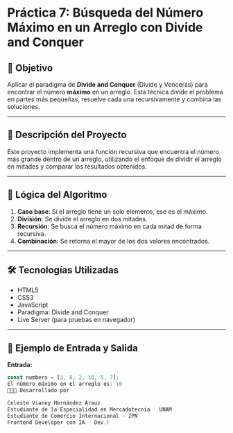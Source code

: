 # Práctica 7: Búsqueda del Número Máximo en un Arreglo con Divide and Conquer

## 🚀 Objetivo

Aplicar el paradigma de **Divide and Conquer** (Divide y Vencerás) para encontrar el número **máximo** en un arreglo. Esta técnica divide el problema en partes más pequeñas, resuelve cada una recursivamente y combina las soluciones.

---

## 📌 Descripción del Proyecto

Este proyecto implementa una función recursiva que encuentra el número más grande dentro de un arreglo, utilizando el enfoque de dividir el arreglo en mitades y comparar los resultados obtenidos.

---

## 🧠 Lógica del Algoritmo

1. **Caso base**: Si el arreglo tiene un solo elemento, ese es el máximo.
2. **División**: Se divide el arreglo en dos mitades.
3. **Recursión**: Se busca el número máximo en cada mitad de forma recursiva.
4. **Combinación**: Se retorna el mayor de los dos valores encontrados.

---

## 🛠️ Tecnologías Utilizadas

- HTML5
- CSS3
- JavaScript
- Paradigma: Divide and Conquer
- Live Server (para pruebas en navegador)

---

## 🧪 Ejemplo de Entrada y Salida

**Entrada:**
```js
const numbers = [3, 8, 2, 10, 5, 7];
El número máximo en el arreglo es: 10
👩🏻‍💻 Desarrollado por

Celeste Vianey Hernández Arauz
Estudiante de la Especialidad en Mercadotecnia - UNAM
Estudiante de Comercio Internacional - IPN
Frontend Developer con IA - Dev.F
